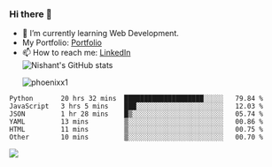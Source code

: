 ### Hi there 👋

<!--
**phoenixx1/phoenixx1** is a ✨ _special_ ✨ repository because its `README.md` (this file) appears on your GitHub profile.

Here are some ideas to get you started:

- 🔭 I’m currently working on ...
- 🌱 I’m currently learning ...
- 👯 I’m looking to collaborate on ...
- 🤔 I’m looking for help with ...
- 💬 Ask me about ...
- 📫 How to reach me: ...
- 😄 Pronouns: ...
- ⚡ Fun fact: ...
-->
- 🌱 I’m currently learning Web Development.
- My Portfolio: [Portfolio](https://phoenixx1.github.io/)
- 📫 How to reach me: [LinkedIn](https://www.linkedin.com/in/nishant-saxena-2609/)  
![Nishant's GitHub stats](https://github-readme-stats.vercel.app/api?username=phoenixx1&count_private=true)<p><img align="center" src="https://github-readme-streak-stats.herokuapp.com/?user=phoenixx1&" alt="phoenixx1" /></p>  
<!--START_SECTION:waka-->

```text
Python       20 hrs 32 mins  ████████████████████░░░░░   79.84 %
JavaScript   3 hrs 5 mins    ███░░░░░░░░░░░░░░░░░░░░░░   12.03 %
JSON         1 hr 28 mins    █▒░░░░░░░░░░░░░░░░░░░░░░░   05.74 %
YAML         13 mins         ▒░░░░░░░░░░░░░░░░░░░░░░░░   00.86 %
HTML         11 mins         ▒░░░░░░░░░░░░░░░░░░░░░░░░   00.75 %
Other        10 mins         ▒░░░░░░░░░░░░░░░░░░░░░░░░   00.70 %
```

<!--END_SECTION:waka-->

![](https://komarev.com/ghpvc/?username=phoenixx1&style=plastic)

<!-- ![Visitor Count](https://profile-counter.glitch.me/phoenixx1/count.svg) -->
